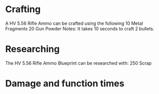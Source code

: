 # Crafting

A HV 5.56 Rifle Ammo can be crafted using the following 
10 Metal Fragments
20 Gun Powder
Notes:
It takes 10 seconds to craft 2 bullets.
# Researching

The HV 5.56 Rifle Ammo Blueprint can be researched with:
250 Scrap
# Damage and function times


